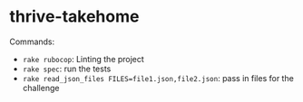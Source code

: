 # thrive-takehome

Commands: 
- `rake rubocop`: Linting the project
- `rake spec`: run the tests
- `rake read_json_files FILES=file1.json,file2.json`: pass in files for the challenge
